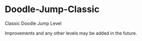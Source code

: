 # Doodle-Jump-Classic
Classic Doodle Jump Level

Improvements and any other levels may be added in the future.

